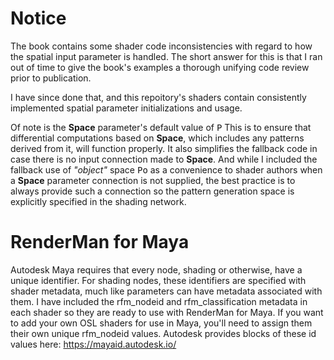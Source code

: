 # Notice

The book contains some shader code inconsistencies with regard to how the spatial input parameter is handled.
The short answer for this is that I ran out of time to give the book's examples a thorough unifying code review
prior to publication.

I have since done that, and this repoitory's shaders contain consistently implemented spatial parameter initializations and usage.

Of note is the **Space** parameter's default value of <tt>P</tt>
This is to ensure that differential computations based on **Space**, which includes any patterns derived from it, will function properly.
It also simplifies the fallback code in case there is no input connection made to **Space**.
And while I included the fallback use of *"object"* space <tt>Po</tt> as a convenience to shader authors
when a **Space** parameter connection is not supplied, the best practice is to always provide such a connection so the
pattern generation space is explicitly specified in the shading network.

# RenderMan for Maya

Autodesk Maya requires that every node, shading or otherwise, have a unique identifier.
For shading nodes, these identifiers are specified with shader metadata, much like parameters can have metadata associated with them.
I have included the rfm_nodeid and rfm_classification metadata in each shader so they are ready to use with RenderMan for Maya.
If you want to add your own OSL shaders for use in Maya, you'll need to assign them their own unique rfm_nodeid values.
Autodesk provides blocks of these id values here: https://mayaid.autodesk.io/
